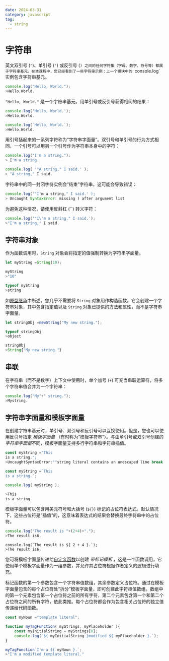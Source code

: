 ```yaml
---
date: 2024-03-31
category: javascript
tag:
  - string
---
```

# 字符串

英文双引号 (`"`)、单引号 (`'`) 或反引号 (`) 之间的任何字符集（字母、数字、符号等）都属于字符串基元。在本课程中，您已经看到了一些字符串示例：上一个模块中的 `console.log` 实例包含字符串基元。

```javascript
console.log("Hello, World.");
>Hello,World.
```

`"Hello, World."` 是一个字符串基元。用单引号或反引号获得相同的结果：

```javascript
console.log('Hello, World.');
>Hello,World.

console.log(`Hello, World.`);
>Hello,World.
```

用引号括起来的一系列字符称为“字符串字面量”。双引号和单引号的行为方式相同，一个引号可以用另一个引号作为字符串本身中的字符：

```javascript
console.log("I'm a string.");
> I'm a string.

console.log( '"A string," I said.' );
> "A string," I said.
```

字符串中的同一封闭字符实例会“结束”字符串，这可能会导致错误：

```javascript
console.log('"I'm a string," I said.' );
> Uncaught SyntaxError: missing ) after argument list
```

为避免这种情况，请使用反斜杠 (``) 转义字符：

```javascript
console.log('"I\'m a string," I said.');
>"I'm a string," I said.
```

## 字符串对象

作为函数调用时，`String` 对象会将指定的值强制转换为字符串字面量。

```javascript
let myString =String(10);

myString
>"10"

typeof myString
>string
```

如[原型继承](/web/javascript/appendix#prototyal-inheritance)中所述，您几乎不需要将 `String` 对象用作构造函数。它会创建一个字符串对象，其中包含指定值以及 `String` 对象已提供的方法和属性，而不是字符串字面量。

```javascript
let stringObj =newString("My new string.");

typeof stringObj
>object

stringObj
>String{"My new string."}
```

## 串联

在字符串（而不是数字）上下文中使用时，单个加号 (`+`) 可充当串联运算符，将多个字符串值合并为一个字符串：

```javascript
console.log("My"+" string.");
>Mystring.
```

## 字符串字面量和模板字面量

在创建字符串基元时，单引号、双引号和反引号可以互换使用。但是，您也可以使用反引号指定 *模板字面量* （有时称为“模板字符串”）。与由单引号或双引号创建的*字符串字面量*不同，模板字面量支持多行字符串和字符串插值。

```javascript
const myString ="This
is a string.";
>UncaughtSyntaxError:""string literal contains an unescaped line break

const myString =`This
is a string.`;

console.log( myString );

>This
is a string.
```

模板字面量可以包含用美元符号和大括号 (`${}`) 标记的占位符表达式。默认情况下，这些占位符是“插值”的，这意味着表达式的结果会替换最终字符串中的占位符。

```javascript
console.log("The result is "+(2+4)+".");
>The result is6.
```

```
console.log(`The result is ${ 2 + 4 }.`);
>The result is6.
```

您可将模板字面量传递给[自定义函数](/web/javascript/functions)以创建 *带标记模板* ，这是一个函数调用，它使用单个模板字面量作为一组参数，并允许其占位符根据作者定义的逻辑进行填充。

标记函数的第一个参数包含一个字符串值数组，其余参数定义占位符。通过在模板字面量包含的每个占位符处“拆分”模板字面量，即可创建此字符串值数组。数组中的第一个元素包含第一个占位符之前的所有字符，第二个元素包含第一个和第二个占位符之间的所有字符，依此类推。每个占位符都会作为包含相关占位符的独立值传递给代码函数。

```javascript
const myNoun ="template literal";

function myTagFunction( myStrings, myPlaceholder ){
    const myInitialString = myStrings[0];
    console.log(`${ myInitialString }modified ${ myPlaceholder }.`);
}

myTagFunction`I'm a ${ myNoun }.`;
>"I'm a modified template literal."
```


